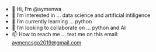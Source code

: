 - 👋 Hi, I’m @aymenwa
- 👀 I’m interested in ... data science and artificial intiligence
- 🌱 I’m currently learning ... python 
- 💞️ I’m looking to collaborate on ... python and AI
- 📫 How to reach me ... text me on this email: aymencsgo2019@gmail.com  

<!---
aymenwa/aymenwa is a ✨ special ✨ repository because its `README.md` (this file) appears on your GitHub profile.
You can click the Preview link to take a look at your changes.
--->

